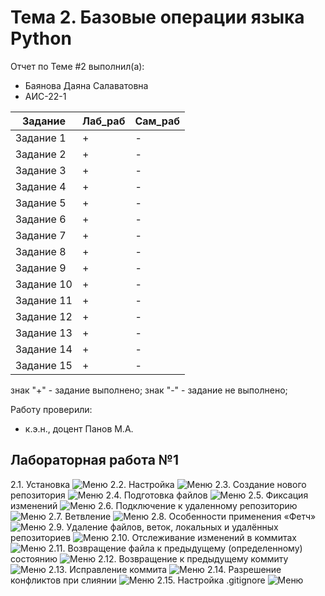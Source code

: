 # Тема 2. Базовые операции языка Python
Отчет по Теме #2 выполнил(а):
- Баянова Даяна Салаватовна
- АИС-22-1

| Задание | Лаб_раб | Сам_раб |
| ------ | ------ | ------ |
| Задание 1 | + | - |
| Задание 2 | + | - |
| Задание 3 | + | - |
| Задание 4 | + | - |
| Задание 5 | + | - |
| Задание 6 | + | - |
| Задание 7 | + | - |
| Задание 8 | + | - |
| Задание 9 | + | - |
| Задание 10 | + | - |
| Задание 11 | + | - |
| Задание 12 | + | - |
| Задание 13 | + | - |
| Задание 14 | + | - |
| Задание 15 | + | - |

знак "+" - задание выполнено; знак "-" - задание не выполнено;

Работу проверили:
- к.э.н., доцент Панов М.А.

## Лабораторная работа №1
2.1. Установка
![Меню](https://github.com/Fantazya03/Software_Engineering/blob/%D0%A2%D0%B5%D0%BC%D0%B0_1/%D0%B4%D0%B0%D1%8F%D0%BD%D0%B0/%D0%A3%D1%81%D1%82%D0%B0%D0%BD%D0%BE%D0%B2%D0%BA%D0%B0.png)
2.2. Настройка
![Меню](https://github.com/Fantazya03/Software_Engineering/blob/%D0%A2%D0%B5%D0%BC%D0%B0_1/%D0%B4%D0%B0%D1%8F%D0%BD%D0%B0/%D0%BD%D0%B0%D1%81%D1%82%D1%80%D0%BE%D0%B9%D0%BA%D0%B0.png)
2.3. Создание нового репозитория
![Меню](https://github.com/Fantazya03/Software_Engineering/blob/%D0%A2%D0%B5%D0%BC%D0%B0_1/%D0%B4%D0%B0%D1%8F%D0%BD%D0%B0/%D1%81%D0%BE%D0%B7%D0%B4%D0%B0%D0%BD%D0%B8%D0%B5%20%D0%BB%D0%BE%D0%BA%D0%B0%D0%BB%D1%8C%D0%BD%D0%BE%D0%B3%D0%BE%20%D1%80%D0%B5%D0%BF%D0%BE%D0%B7%D0%B8%D1%82%D0%BE%D1%80%D0%B8%D1%8F.png)
2.4. Подготовка файлов
![Меню](https://github.com/Fantazya03/Software_Engineering/blob/%D0%A2%D0%B5%D0%BC%D0%B0_1/%D0%B4%D0%B0%D1%8F%D0%BD%D0%B0/%D0%B4%D0%BE%D0%B1%D0%B0%D0%B2%D0%BB%D0%B5%D0%BD%D0%B8%D0%B5%20%D0%BF%D0%B5%D1%80%D0%B2%D0%BE%D0%B3%D0%BE%20%D1%84%D0%B0%D0%B9%D0%BB%D0%B0.png)
2.5. Фиксация изменений
![Меню](https://github.com/Fantazya03/Software_Engineering/blob/%D0%A2%D0%B5%D0%BC%D0%B0_1/%D0%B4%D0%B0%D1%8F%D0%BD%D0%B0/%D1%84%D0%B8%D0%BA%D1%81%D0%B0%D1%86%D0%B8%D1%8F.png)
2.6. Подключение к удаленному репозиторию
![Меню](https://github.com/Fantazya03/Software_Engineering/blob/%D0%A2%D0%B5%D0%BC%D0%B0_1/%D0%B4%D0%B0%D1%8F%D0%BD%D0%B0/%D0%BF%D1%83%D1%88.png)
2.7. Ветвление
![Меню](https://github.com/Fantazya03/Software_Engineering/blob/%D0%A2%D0%B5%D0%BC%D0%B0_1/%D0%B4%D0%B0%D1%8F%D0%BD%D0%B0/%D0%BD%D0%BE%D0%B2%D0%B0%D1%8F%20%D0%B2%D0%B5%D1%82%D0%BA%D0%B0.png)
2.8. Особенности применения «Фетч»
![Меню](https://github.com/Fantazya03/Software_Engineering/blob/%D0%A2%D0%B5%D0%BC%D0%B0_1/%D0%B4%D0%B0%D1%8F%D0%BD%D0%B0/fetch.png)
2.9. Удаление файлов, веток, локальных и удалённых репозиториев
![Меню](https://github.com/Fantazya03/Software_Engineering/blob/%D0%A2%D0%B5%D0%BC%D0%B0_1/%D0%B4%D0%B0%D1%8F%D0%BD%D0%B0/%D1%83%D0%B4%D0%B0%D0%BB%D0%B5%D0%BD%D0%B8%D0%B5%20%D1%84%D0%B0%D0%B9%D0%BB%D0%B0.png)
2.10. Отслеживание изменений в коммитах
![Меню](https://github.com/Fantazya03/Software_Engineering/blob/%D0%A2%D0%B5%D0%BC%D0%B0_1/%D0%B4%D0%B0%D1%8F%D0%BD%D0%B0/%D0%B8%D0%B7%D0%BC%D0%B5%D0%BD%D0%B5%D0%BD%D0%B8%D1%8F%20%D0%B2%20%D0%BB%D0%BE%D0%B3.png)
2.11. Возвращение файла к предыдущему (определенному) состоянию
![Меню](https://github.com/Fantazya03/Software_Engineering/blob/%D0%A2%D0%B5%D0%BC%D0%B0_1/%D0%B4%D0%B0%D1%8F%D0%BD%D0%B0/%D0%B2%D0%BE%D0%B7%D0%B2%D1%80%D0%B0%D1%89%D0%B5%D0%BD%D0%B8%D0%B5%20%D0%BA%20%D0%BF%D1%80%D0%B5%D0%B4%D1%8B%D0%B4%D1%83%D1%89%D0%B5%D0%BC%D1%83%20%D1%81%D0%BE%D1%81%D1%82%D0%BE%D1%8F%D0%BD%D0%B8%D1%8E.png)
2.12. Возвращение к предыдущему коммиту
![Меню](https://github.com/Fantazya03/Software_Engineering/blob/%D0%A2%D0%B5%D0%BC%D0%B0_1/%D0%B4%D0%B0%D1%8F%D0%BD%D0%B0/%D0%B8%D1%81%D0%BF%D1%80%D0%B0%D0%B2%D0%BB%D0%B5%D0%BD%D0%B8%D0%B5%20%D0%BF%D0%BE%D1%81%D0%BB%D0%B5%D0%B4%D0%BD%D0%B5%D0%B3%D0%BE%20%D0%BA%D0%BE%D0%BC%D0%BC%D0%B8%D1%82%D0%B0.png)
2.13. Исправление коммита
![Меню](https://github.com/Fantazya03/Software_Engineering/blob/%D0%A2%D0%B5%D0%BC%D0%B0_1/%D0%B4%D0%B0%D1%8F%D0%BD%D0%B0/%D0%B8%D1%81%D0%BF%D1%80%D0%B0%D0%B2%D0%BB%D0%B5%D0%BD%D0%B8%D0%B5%20%D0%BF%D0%BE%D1%81%D0%BB%D0%B5%D0%B4%D0%BD%D0%B5%D0%B3%D0%BE%20%D0%BA%D0%BE%D0%BC%D0%BC%D0%B8%D1%82%D0%B0.png)
2.14. Разрешение конфликтов при слиянии
![Меню](https://github.com/Fantazya03/Software_Engineering/blob/%D0%A2%D0%B5%D0%BC%D0%B0_1/%D0%B4%D0%B0%D1%8F%D0%BD%D0%B0/%D1%80%D0%B0%D0%B7%D1%80%D0%B5%D1%88%D0%B5%D0%BD%D0%B8%D0%B5%20%D0%BA%D0%BE%D0%BD%D1%84%D0%BB%D0%B8%D0%BA%D1%82%D0%BE%D0%B2.png)
2.15. Настройка .gitignore
![Меню](https://github.com/Fantazya03/Software_Engineering/blob/%D0%A2%D0%B5%D0%BC%D0%B0_1/%D0%B4%D0%B0%D1%8F%D0%BD%D0%B0/%D0%B3%D0%B8%D1%82%20%D0%B8%D0%B3%D0%BD%D0%BE%D1%80.png)
